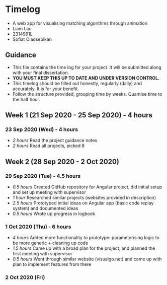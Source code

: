 # Timelog
* A web app for visualising matching algorithms through animation
* Liam Lau
* 2314991L
* Sofiat Olaosebikan

## Guidance
* This file contains the time log for your project. It will be submitted along with your final dissertation.
* **YOU MUST KEEP THIS UP TO DATE AND UNDER VERSION CONTROL.**
* This timelog should be filled out honestly, regularly (daily) and accurately. It is for *your* benefit.
* Follow the structure provided, grouping time by weeks.  Quantise time to the half hour.

## Week 1 (21 Sep 2020 - 25 Sep 2020) - 4 hours
### 23 Sep 2020 (Wed) - 4 hours
* *2 hours* Read the project guidance notes
* *2 hours* Read all projects, picked 8


## Week 2 (28 Sep 2020 - 2 Oct 2020)
### 29 Sep 2020 (Tue) - 4.5 hours
* *0.5 hours* Created GitHub repository for Angular project, did initial setup and set up meeting with supervisor
* *1 hour* Researched similar projects (websites provided in description)
* *2.5 hours* Prototyped initial ideas on Angular app (basic code replay system) and documented ideas
* *0.5 hours* Wrote up progress in logbook

### 1 Oct 2020 (Thu) - 6 hours
* *4 hours* Added more functionality to prototype: parameterising logic to be more generic + cleaning up code
* *1.5 hours* Came up with a broad plan for the project, and planned the first meeting with supervisor
* *0.5 hours* Went through similar website (visualgo.net) and came up with plan to implement features from there

### 2 Oct 2020 (Fri)